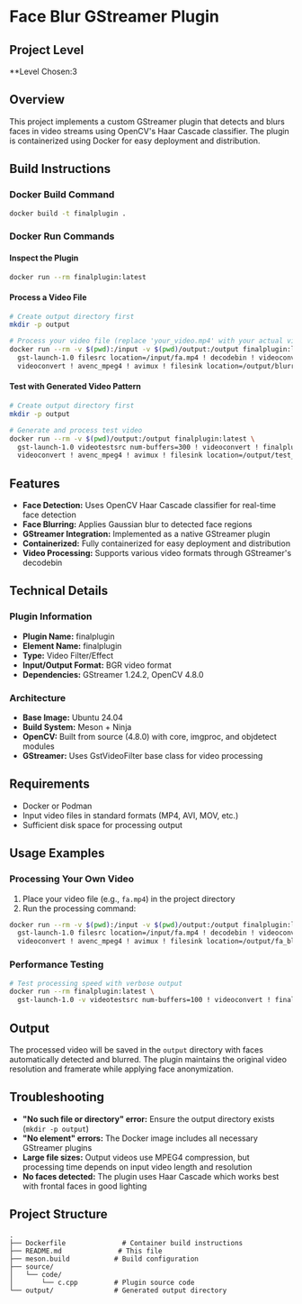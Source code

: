 # Face Blur GStreamer Plugin

## Project Level

**Level Chosen:3

## Overview

This project implements a custom GStreamer plugin that detects and blurs faces in video streams using OpenCV's Haar Cascade classifier. The plugin is containerized using Docker for easy deployment and distribution.

## Build Instructions

### Docker Build Command
```bash
docker build -t finalplugin .
```

### Docker Run Commands

#### Inspect the Plugin
```bash
docker run --rm finalplugin:latest
```

#### Process a Video File
```bash
# Create output directory first
mkdir -p output

# Process your video file (replace 'your_video.mp4' with your actual video file)
docker run --rm -v $(pwd):/input -v $(pwd)/output:/output finalplugin:latest \
  gst-launch-1.0 filesrc location=/input/fa.mp4 ! decodebin ! videoconvert ! finalplugin ! \
  videoconvert ! avenc_mpeg4 ! avimux ! filesink location=/output/blurred_output.avi
```

#### Test with Generated Video Pattern
```bash
# Create output directory first
mkdir -p output

# Generate and process test video
docker run --rm -v $(pwd)/output:/output finalplugin:latest \
  gst-launch-1.0 videotestsrc num-buffers=300 ! videoconvert ! finalplugin ! \
  videoconvert ! avenc_mpeg4 ! avimux ! filesink location=/output/test_output.avi
```

## Features

- **Face Detection:** Uses OpenCV Haar Cascade classifier for real-time face detection
- **Face Blurring:** Applies Gaussian blur to detected face regions
- **GStreamer Integration:** Implemented as a native GStreamer plugin
- **Containerized:** Fully containerized for easy deployment and distribution
- **Video Processing:** Supports various video formats through GStreamer's decodebin

## Technical Details

### Plugin Information
- **Plugin Name:** finalplugin
- **Element Name:** finalplugin
- **Type:** Video Filter/Effect
- **Input/Output Format:** BGR video format
- **Dependencies:** GStreamer 1.24.2, OpenCV 4.8.0

### Architecture
- **Base Image:** Ubuntu 24.04
- **Build System:** Meson + Ninja
- **OpenCV:** Built from source (4.8.0) with core, imgproc, and objdetect modules
- **GStreamer:** Uses GstVideoFilter base class for video processing

## Requirements

- Docker or Podman
- Input video files in standard formats (MP4, AVI, MOV, etc.)
- Sufficient disk space for processing output

## Usage Examples

### Processing Your Own Video
1. Place your video file (e.g., `fa.mp4`) in the project directory
2. Run the processing command:
```bash
docker run --rm -v $(pwd):/input -v $(pwd)/output:/output finalplugin:latest \
  gst-launch-1.0 filesrc location=/input/fa.mp4 ! decodebin ! videoconvert ! finalplugin ! \
  videoconvert ! avenc_mpeg4 ! avimux ! filesink location=/output/fa_blurred.avi
```

### Performance Testing
```bash
# Test processing speed with verbose output
docker run --rm finalplugin:latest \
  gst-launch-1.0 -v videotestsrc num-buffers=100 ! videoconvert ! finalplugin ! fakesink
```

## Output

The processed video will be saved in the `output` directory with faces automatically detected and blurred. The plugin maintains the original video resolution and framerate while applying face anonymization.

## Troubleshooting

- **"No such file or directory" error:** Ensure the output directory exists (`mkdir -p output`)
- **"No element" errors:** The Docker image includes all necessary GStreamer plugins
- **Large file sizes:** Output videos use MPEG4 compression, but processing time depends on input video length and resolution
- **No faces detected:** The plugin uses Haar Cascade which works best with frontal faces in good lighting

## Project Structure

```
.
├── Dockerfile              # Container build instructions
├── README.md              # This file
├── meson.build           # Build configuration
├── source/
│   └── code/
│       └── c.cpp         # Plugin source code
└── output/               # Generated output directory
```
